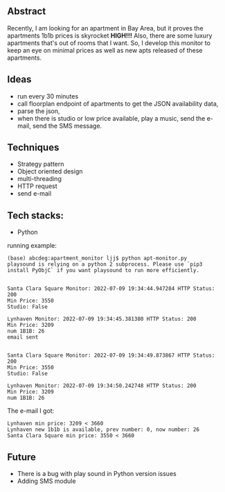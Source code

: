 ## Abstract

Recently, I am looking for an apartment in Bay Area, but it proves the apartments 1b1b prices is skyrocket **HIGH!!!** Also, there are some luxury apartments that's out of rooms that I want. So, I develop this monitor to keep an eye on minimal prices as well as new apts released of these apartments.

## Ideas
- run every 30 minutes
- call floorplan endpoint of apartments to get the JSON availability data, 
- parse the json,
- when there is studio or low price available, play a music, send the e-mail, send the SMS message.

## Techniques
- Strategy pattern
- Object oriented design
- multi-threading
- HTTP request
- send e-mail

## Tech stacks:
- Python



running example:
```text
(base) abcdeg:apartment_monitor ljj$ python apt-monitor.py 
playsound is relying on a python 2 subprocess. Please use `pip3 install PyObjC` if you want playsound to run more efficiently.


Santa Clara Square Monitor: 2022-07-09 19:34:44.947284 HTTP Status: 200
Min Price: 3550
Studio: False

Lynhaven Monitor: 2022-07-09 19:34:45.381380 HTTP Status: 200
Min Price: 3209
num 1B1B: 26
email sent


Santa Clara Square Monitor: 2022-07-09 19:34:49.873867 HTTP Status: 200
Min Price: 3550
Studio: False

Lynhaven Monitor: 2022-07-09 19:34:50.242748 HTTP Status: 200
Min Price: 3209
num 1B1B: 26
```

The e-mail I got:
```text
Lynhaven min price: 3209 < 3660
Lynhaven new 1b1b is available, prev number: 0, now number: 26
Santa Clara Square min price: 3550 < 3660
```


## Future
- There is a bug with play sound in Python version issues
- Adding SMS module
